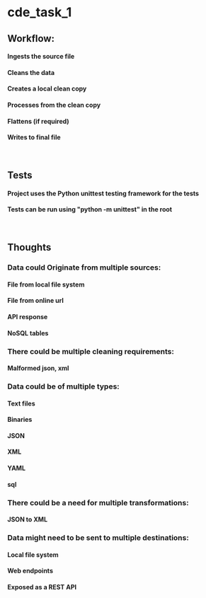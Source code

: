 # cde_task_1

## Workflow:
#### Ingests the source file
#### Cleans the data
#### Creates a local clean copy
#### Processes from the clean copy
#### Flattens (if required)
#### Writes to final file

  
## Tests
#### Project uses the Python unittest testing framework for the tests
#### Tests can be run using "python -m unittest" in the root
  
  
## Thoughts

### Data could Originate from multiple sources:
#### File from local file system
#### File from online url
#### API response
#### NoSQL tables


### There could be multiple cleaning requirements:
#### Malformed json, xml


### Data could be of multiple types:
#### Text files
#### Binaries
#### JSON
#### XML
#### YAML
#### sql

### There could be a need for multiple transformations:
#### JSON to XML



### Data might need to be sent to multiple destinations:
#### Local file system
#### Web endpoints
#### Exposed as a REST API
